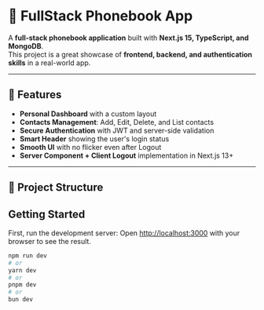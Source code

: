 

# 📱 FullStack Phonebook App

A **full-stack phonebook application** built with **Next.js 15, TypeScript, and MongoDB**.  
This project is a great showcase of **frontend, backend, and authentication skills** in a real-world app.

---

## 🚀 Features

- **Personal Dashboard** with a custom layout  
- **Contacts Management**: Add, Edit, Delete, and List contacts  
- **Secure Authentication** with JWT and server-side validation  
- **Smart Header** showing the user's login status  
- **Smooth UI** with no flicker even after Logout  
- **Server Component + Client Logout** implementation in Next.js 13+  

---

## 📂 Project Structure


## Getting Started

First, run the development server:
Open [http://localhost:3000](http://localhost:3000) with your browser to see the result.

```bash
npm run dev
# or
yarn dev
# or
pnpm dev
# or
bun dev
```